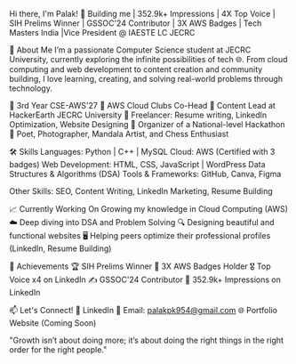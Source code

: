 Hi there, I'm Palak!
🌟 Building me | 352.9k+ Impressions | 4X Top Voice | SIH Prelims Winner | GSSOC'24 Contributor | 3X AWS Badges | Tech Masters India |Vice President @ IAESTE LC JECRC

🚀 About Me
I’m a passionate Computer Science student at JECRC University, currently exploring the infinite possibilities of tech 🌐.
From cloud computing and web development to content creation and community building, I love learning, creating, and solving real-world problems through technology.

🔹 3rd Year CSE-AWS'27
🔹 AWS Cloud Clubs Co-Head
🔹 Content Lead at HackerEarth JECRC University
🔹 Freelancer: Resume writing, LinkedIn Optimization, Website Designing
🔹 Organizer of a National-level Hackathon
🔹 Poet, Photographer, Mandala Artist, and Chess Enthusiast

🛠️ Skills
Languages: Python | C++ | MySQL
Cloud: AWS (Certified with 3 badges)
Web Development: HTML, CSS, JavaScript | WordPress
Data Structures & Algorithms (DSA)
Tools & Frameworks: GitHub, Canva, Figma

Other Skills: SEO, Content Writing, LinkedIn Marketing, Resume Building

📈 Currently Working On
Growing my knowledge in Cloud Computing (AWS) ☁️
Deep diving into DSA and Problem Solving 🔍
Designing beautiful and functional websites 🖥️
Helping peers optimize their professional profiles (LinkedIn, Resume Building)

🌟 Achievements
🏆 SIH Prelims Winner
🏅 3X AWS Badges Holder
🎖️ Top Voice x4 on LinkedIn
✍️ GSSOC'24 Contributor
🚀 352.9k+ Impressions on LinkedIn

📫 Let's Connect!
📩 LinkedIn
📧 Email: palakpk954@gmail.com
🌐 Portfolio Website (Coming Soon)

"Growth isn’t about doing more; it’s about doing the right things in the right order for the right people."
